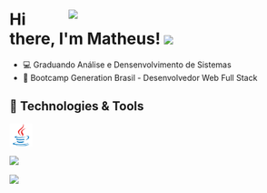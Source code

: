 <h1 align="center">
  <img align="right" width="400px" src="https://github.com/MatheusSCaetano/MatheusSCaetano/blob/main/blackpanther.gif">
</h1>

# Hi there, I'm Matheus! <img src="https://raw.githubusercontent.com/MartinHeinz/MartinHeinz/master/wave.gif" width="30px">

- 💻 Graduando Análise e Densenvolvimento de Sistemas
- 🚀 Bootcamp Generation Brasil - Desenvolvedor Web Full Stack 

## 🔧 Technologies & Tools
<img width="40px" src="https://github.com/devicons/devicon/blob/master/icons/java/java-original.svg"/> 

<p>
  <img width="400px" src="https://github-readme-stats.vercel.app/api/top-langs/?username=MatheusSCaetano&hide=html,css&layout=compact&theme=vision-friendly-dark" />
</p>
<p>
  <img width="400px" src="https://github-readme-stats.vercel.app/api?username=MatheusSCaetano&show_icons=true,css&layout=compact&theme=vision-friendly-dark" />
</p>

